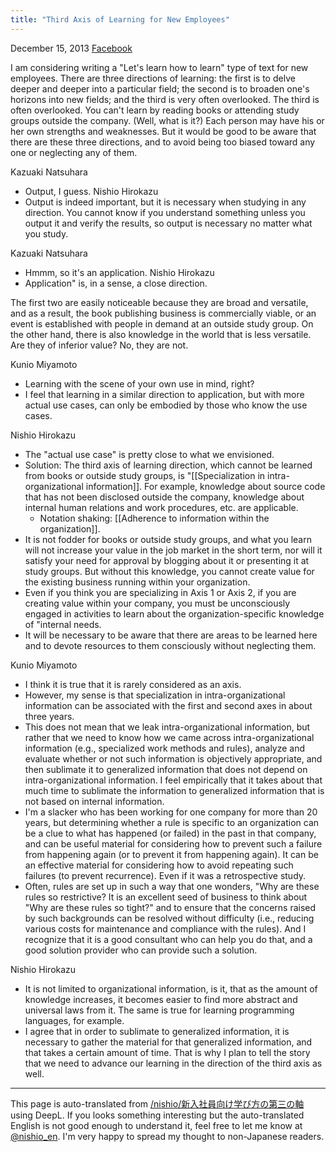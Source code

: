 ```yaml
---
title: "Third Axis of Learning for New Employees"
---
```


December 15, 2013 [Facebook](https://www.facebook.com/nishiohirokazu/posts/10202262206813121)

I am considering writing a "Let's learn how to learn" type of text for new employees. There are three directions of learning: the first is to delve deeper and deeper into a particular field; the second is to broaden one's horizons into new fields; and the third is very often overlooked. The third is often overlooked. You can't learn by reading books or attending study groups outside the company. (Well, what is it?)
Each person may have his or her own strengths and weaknesses. But it would be good to be aware that there are these three directions, and to avoid being too biased toward any one or neglecting any of them.


Kazuaki Natsuhara
- Output, I guess.
Nishio Hirokazu
- Output is indeed important, but it is necessary when studying in any direction. You cannot know if you understand something unless you output it and verify the results, so output is necessary no matter what you study.

Kazuaki Natsuhara
- Hmmm, so it's an application.
Nishio Hirokazu
- Application" is, in a sense, a close direction.

The first two are easily noticeable because they are broad and versatile, and as a result, the book publishing business is commercially viable, or an event is established with people in demand at an outside study group. On the other hand, there is also knowledge in the world that is less versatile. Are they of inferior value? No, they are not.

Kunio Miyamoto
- Learning with the scene of your own use in mind, right?
- I feel that learning in a similar direction to application, but with more actual use cases, can only be embodied by those who know the use cases.

Nishio Hirokazu
- The "actual use case" is pretty close to what we envisioned.
- Solution: The third axis of learning direction, which cannot be learned from books or outside study groups, is "[[Specialization in intra-organizational information]]. For example, knowledge about source code that has not been disclosed outside the company, knowledge about internal human relations and work procedures, etc. are applicable.
    - Notation shaking: [[Adherence to information within the organization]].
- It is not fodder for books or outside study groups, and what you learn will not increase your value in the job market in the short term, nor will it satisfy your need for approval by blogging about it or presenting it at study groups. But without this knowledge, you cannot create value for the existing business running within your organization.
- Even if you think you are specializing in Axis 1 or Axis 2, if you are creating value within your company, you must be unconsciously engaged in activities to learn about the organization-specific knowledge of "internal needs.
- It will be necessary to be aware that there are areas to be learned here and to devote resources to them consciously without neglecting them.

Kunio Miyamoto
- I think it is true that it is rarely considered as an axis.
- However, my sense is that specialization in intra-organizational information can be associated with the first and second axes in about three years.
- This does not mean that we leak intra-organizational information, but rather that we need to know how we came across intra-organizational information (e.g., specialized work methods and rules), analyze and evaluate whether or not such information is objectively appropriate, and then sublimate it to generalized information that does not depend on intra-organizational information. I feel empirically that it takes about that much time to sublimate the information to generalized information that is not based on internal information.
- I'm a slacker who has been working for one company for more than 20 years, but determining whether a rule is specific to an organization can be a clue to what has happened (or failed) in the past in that company, and can be useful material for considering how to prevent such a failure from happening again (or to prevent it from happening again). It can be an effective material for considering how to avoid repeating such failures (to prevent recurrence). Even if it was a retrospective study.
- Often, rules are set up in such a way that one wonders, "Why are these rules so restrictive? It is an excellent seed of business to think about "Why are these rules so tight?" and to ensure that the concerns raised by such backgrounds can be resolved without difficulty (i.e., reducing various costs for maintenance and compliance with the rules). And I recognize that it is a good consultant who can help you do that, and a good solution provider who can provide such a solution.

Nishio Hirokazu
- It is not limited to organizational information, is it, that as the amount of knowledge increases, it becomes easier to find more abstract and universal laws from it. The same is true for learning programming languages, for example.
- I agree that in order to sublimate to generalized information, it is necessary to gather the material for that generalized information, and that takes a certain amount of time. That is why I plan to tell the story that we need to advance our learning in the direction of the third axis as well.

---
This page is auto-translated from [/nishio/新入社員向け学び方の第三の軸](https://scrapbox.io/nishio/新入社員向け学び方の第三の軸) using DeepL. If you looks something interesting but the auto-translated English is not good enough to understand it, feel free to let me know at [@nishio_en](https://twitter.com/nishio_en). I'm very happy to spread my thought to non-Japanese readers.